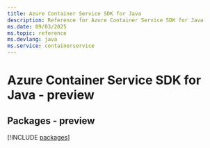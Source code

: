 ```yaml
---
title: Azure Container Service SDK for Java
description: Reference for Azure Container Service SDK for Java
ms.date: 09/03/2025
ms.topic: reference
ms.devlang: java
ms.service: containerservice
---
```

# Azure Container Service SDK for Java - preview
## Packages - preview
[!INCLUDE [packages](container-service-index.md)]